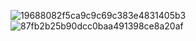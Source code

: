 ![19688082f5ca9c9c69c383e4831405b3](https://github.com/user-attachments/assets/729814df-2627-4c22-bd01-ff0c28c21bf8)![87fb2b25b90dcc0baa491398ce8a20af](https://github.com/user-attachments/assets/176984c3-a683-4f90-bad7-8c77af656510)










